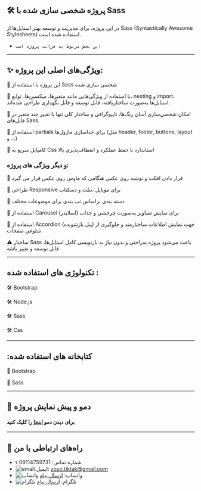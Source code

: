 ##  🛠️  پروژه شخصی سازی شده با Sass

در این پروژه، برای مدیریت و توسعه بهتر استایل‌ها از Sass (Syntactically Awesome Stylesheets) استفاده شده است.



- `این بخش مربوط به فرانت پروژه است
`

---




## ✨  ویژگی‌های اصلی این پروژه: 

💎 این پروژه با استفاده از Sass شخصی سازی شده

💎 با استفاده از ویژگی‌هایی مانند متغیرها، میکسین‌ها، توابع، nesting و import، استایل‌ها به‌صورت ساختار‌یافته، قابل توسعه و قابل نگهداری طراحی شده‌اند.

💎 امکان شخصی‌سازی آسان رنگ‌ها، تایپوگرافی و ساختار کلی تنها با تغییر چند متغیر در فایل‌های Sass.

💎 استفاده از partials برای جداسازی ماژول‌ها (مثل header, footer, buttons, layout و ...)

💎  کامپایل سریع به Css  استاندارد با حفظ عملکرد و انعطاف‌پذیری بالا

### و دیگر ویژگی های پروژه:
💎 قرار دادن افکت و نوشته روی عکس هنگامی که ماوس روی عکس قرار می گیرد

💎 طراحی Responsive  برای موبایل ،تبلت و دسکتاب

💎 دسته بندی براساس تب بندی برای موضوعات مختلف

💎 استفاده از Carousel (اسلایدر)
برای نمایش تصاویر به‌صورت چرخشی و جذاب

💎 استفاده از Accordion (پنل بازشونده)
جهت نمایش اطلاعات ساختارمند و جلوگیری از شلوغی صفحات


⚠️  ساختار  Sass باعث می‌شود پروژه به‌راحتی و بدون نیاز  به بازنویسی کامل استایل‌ها، قابل توسعه و تغییر باشه 


---

## تکنولوژی های استفاده شده :


🛠️ Bootstrap

🛠️ Node.js

🛠️ Sass

🛠️ Css

---

## :کتابخانه های استفاده شده


📘 Bootstrap

📘 Sass


---

## 📸 دمو و پیش نمایش پروژه
#### برای دیدن دمو [اینجا](https://project-sass-one.vercel.app/) را کلیک کنید

---


## 📢 راه‌های ارتباطی با من

- 📞 شماره تماس: 09114759731
- ![email](https://img.icons8.com/?size=20&id=P7UIlhbpWzZm&format=png&color=000000) ایمیل: zozo.tiktak@gmail.com
- ![واتساپ](https://img.icons8.com/color/24/whatsapp--v1.png) واتساپ:  [ارسال پیام](https://wa.me/989114759731)
- ![تلگرام](https://img.icons8.com/?size=25&id=EWzVSK2hyV9H&format=png&color=000000) تلگرام: [ارسال پیام](https://t.me/ZohreZamany)




